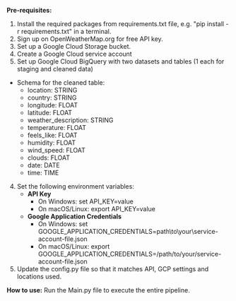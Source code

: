 **Pre-requisites:**
1. Install the required packages from requirements.txt file, e.g. "pip install -r requirements.txt" in a terminal.
2. Sign up on OpenWeatherMap.org for free API key.
3. Set up a Google Cloud Storage bucket.
4. Create a Google Cloud service account
5. Set up Google Cloud BigQuery with two datasets and tables (1 each for staging and cleaned data)
- Schema for the cleaned table:
    - location: STRING 
    - country: STRING
    - longitude: FLOAT 
    - latitude: FLOAT 
    - weather_description: STRING 
    - temperature: FLOAT 
    - feels_like: FLOAT 
    - humidity: FLOAT 
    - wind_speed: FLOAT 
    - clouds: FLOAT 
    - date: DATE 
    - time: TIME
4. Set the following environment variables:
   - **API Key**
     - On Windows: set API_KEY=value
     - On macOS/Linux: export API_KEY=value
   - **Google Application Credentials**
     - On Windows: set GOOGLE_APPLICATION_CREDENTIALS=path\to\your\service-account-file.json
     - On macOS/Linux: export GOOGLE_APPLICATION_CREDENTIALS=/path/to/your/service-account-file.json
5. Update the config.py file so that it matches API, GCP settings and locations used.

**How to use:**
Run the Main.py file to execute the entire pipeline.
